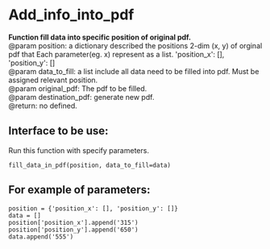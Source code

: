 # Add_info_into_pdf

**Function fill data into specific position of original pdf.**   
@param position: a dictionary described the positions  2-dim (x, y) of orginal pdf that Each parameter(eg. x)  represent as a list.
          'position_x': [], 'position_y': []   
@param data_to_fill: a list include all data need to be filled into pdf. Must be assigned relevant position.  
@param original_pdf: The pdf to be filled.  
@param destination_pdf: generate new pdf.  
@return: no defined.

## Interface to be use:     

Run this function with specify parameters.      
```
fill_data_in_pdf(position, data_to_fill=data)
```
## For example of parameters:  
    position = {'position_x': [], 'position_y': []}
    data = []    
    position['position_x'].append('315')   
    position['position_y'].append('650')   
    data.append('555')  
    